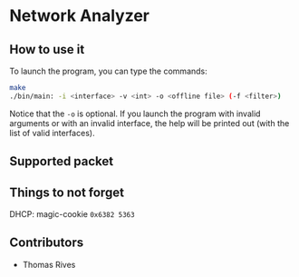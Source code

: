 # Network Analyzer

## How to use it

To launch the program, you can type the commands:

```bash
make
./bin/main: -i <interface> -v <int> -o <offline file> (-f <filter>)
```

Notice that the `-o` is optional. If you launch the program with invalid arguments or with an invalid interface, the help will be printed out (with the list of valid interfaces).

## Supported packet

## Things to not forget

DHCP: magic-cookie `0x6382 5363`

## Contributors
- Thomas Rives
